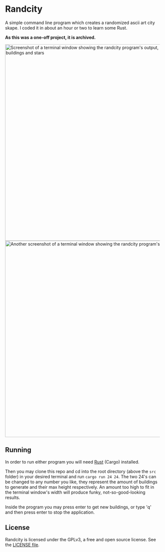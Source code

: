 # Randcity
A simple command line program which creates a randomized ascii art city skape.
I coded it in about an hour or two to learn some Rust.

**As this was a one-off project, it is archived.**

<img alt="Screenshot of a terminal window showing the randcity program's output, being some ascii buildings and stars" src="https://user-images.githubusercontent.com/76508651/159110458-b14e5bb0-2f88-458f-88a5-abb3eeb3cb9e.png" style="width:40rem">
<img alt="Another screenshot of a terminal window showing the randcity program's output" src="https://user-images.githubusercontent.com/76508651/159110483-8056c38e-bf75-4149-bd8e-966a96d68a83.png" style="width:40rem">

## Running
In order to run either program you will need [Rust](https://www.rust-lang.org/learn/get-started) (Cargo)
installed.

Then you may clone this repo and cd into the root 
directory (above the `src` folder) in your desired terminal and run `cargo run 24 24`.
The two 24's can be changed to any number you like, they represent the amount of buildings to generate
and their max height respectively. An amount too high to fit in the terminal window's width will produce
funky, not-so-good-looking results.

Inside the program you may press enter to get new buildings, or type 'q' and then press enter to stop
the application.

## License
Randcity is licensed under the GPLv3, a free and open source license. See the 
[LICENSE file](https://github.com/marcelohdez/randcity/blob/master/LICENSE).
